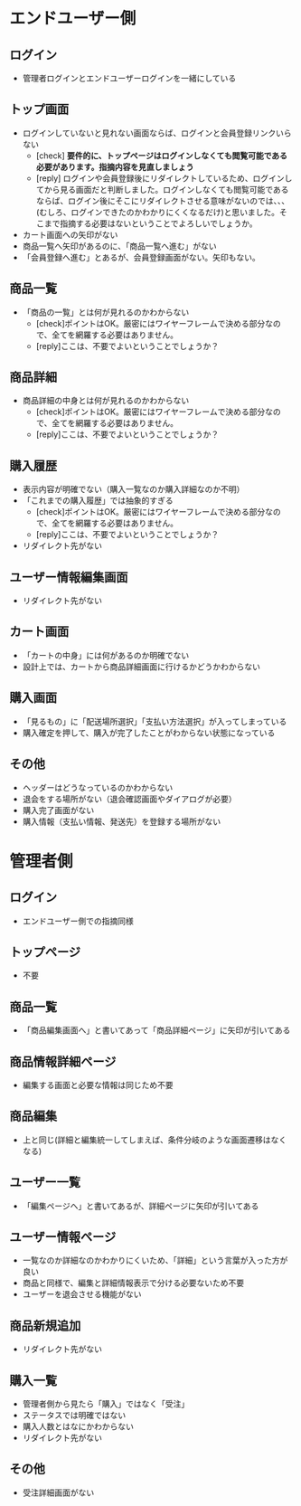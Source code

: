 # エンドユーザー側

## ログイン
- 管理者ログインとエンドユーザーログインを一緒にしている

## トップ画面
- ログインしていないと見れない画面ならば、ログインと会員登録リンクいらない
  - [check] **要件的に、トップページはログインしなくても閲覧可能である必要があります。指摘内容を見直しましょう**
  - [reply] ログインや会員登録後にリダイレクトしているため、ログインしてから見る画面だと判断しました。ログインしなくても閲覧可能であるならば、ログイン後にそこにリダイレクトさせる意味がないのでは、、、(むしろ、ログインできたのかわかりにくくなるだけ)と思いました。そこまで指摘する必要はないということでよろしいでしょうか。
- カート画面への矢印がない
- 商品一覧へ矢印があるのに、「商品一覧へ進む」がない
- 「会員登録へ進む」とあるが、会員登録画面がない。矢印もない。

## 商品一覧
- 「商品の一覧」とは何が見れるのかわからない
  - [check]ポイントはOK。厳密にはワイヤーフレームで決める部分なので、全てを網羅する必要はありません。
  - [reply]ここは、不要でよいということでしょうか？

## 商品詳細
- 商品詳細の中身とは何が見れるのかわからない
  - [check]ポイントはOK。厳密にはワイヤーフレームで決める部分なので、全てを網羅する必要はありません。
  - [reply]ここは、不要でよいということでしょうか？
 
## 購入履歴
- 表示内容が明確でない（購入一覧なのか購入詳細なのか不明）
- 「これまでの購入履歴」では抽象的すぎる
  - [check]ポイントはOK。厳密にはワイヤーフレームで決める部分なので、全てを網羅する必要はありません。
  - [reply]ここは、不要でよいということでしょうか？
- リダイレクト先がない

## ユーザー情報編集画面
- リダイレクト先がない

## カート画面
- 「カートの中身」には何があるのか明確でない
- 設計上では、カートから商品詳細画面に行けるかどうかわからない

## 購入画面
- 「見るもの」に「配送場所選択」「支払い方法選択」が入ってしまっている
- 購入確定を押して、購入が完了したことがわからない状態になっている

## その他
- ヘッダーはどうなっているのかわからない
- 退会をする場所がない（退会確認画面やダイアログが必要）
- 購入完了画面がない
- 購入情報（支払い情報、発送先）を登録する場所がない

# 管理者側

## ログイン
- エンドユーザー側での指摘同様

## トップページ
- 不要

## 商品一覧
- 「商品編集画面へ」と書いてあって「商品詳細ページ」に矢印が引いてある

## 商品情報詳細ページ
- 編集する画面と必要な情報は同じため不要

## 商品編集
- 上と同じ(詳細と編集統一してしまえば、条件分岐のような画面遷移はなくなる)

## ユーザー一覧
- 「編集ページへ」と書いてあるが、詳細ページに矢印が引いてある

## ユーザー情報ページ
- 一覧なのか詳細なのかわかりにくいため、「詳細」という言葉が入った方が良い
- 商品と同様で、編集と詳細情報表示で分ける必要ないため不要
- ユーザーを退会させる機能がない

## 商品新規追加
- リダイレクト先がない

## 購入一覧
- 管理者側から見たら「購入」ではなく「受注」
- ステータスでは明確ではない
- 購入人数とはなにかわからない
- リダイレクト先がない

## その他
- 受注詳細画面がない
